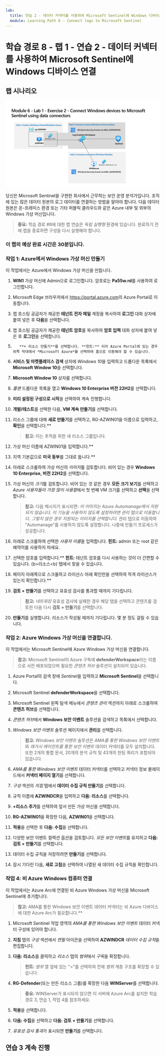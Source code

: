 ```yaml
---
lab:
  title: 연습 2 - 데이터 커넥터를 사용하여 Microsoft Sentinel에 Windows 디바이스 연결
  module: Learning Path 8 - Connect logs to Microsoft Sentinel
---
```


# 학습 경로 8 - 랩 1 - 연습 2 - 데이터 커넥터를 사용하여 Microsoft Sentinel에 Windows 디바이스 연결

## 랩 시나리오

![랩 개요입니다.](../Media/SC-200-Lab_Diagrams_Mod6_L1_Ex2.png)

당신은 Microsoft Sentinel을 구현한 회사에서 근무하는 보안 운영 분석가입니다. 조직에 있는 많은 데이터 원본의 로그 데이터를 연결하는 방법을 알아야 합니다. 다음 데이터 원본은 온-프레미스 환경 또는 기타 퍼블릭 클라우드와 같은 Azure 내부 및 외부의 Windows 가상 머신입니다.

>**중요:** 학습 경로 #8에 대한 랩 연습은 *독립 실행형* 환경에 있습니다. 완료하기 전에 랩을 종료하면 구성을 다시 실행해야 합니다.

### 이 랩의 예상 완료 시간은 30분입니다.

### 작업 1: Azure에서 Windows 가상 머신 만들기

이 작업에서는 Azure에서 Windows 가상 머신을 만듭니다.

1. **WIN1** 가상 머신에 Admin으로 로그인합니다. 암호로는 **Pa55w.rd**를 사용하여 로그인합니다.  

1. Microsoft Edge 브라우저에서 <https://portal.azure.com>의 Azure Portal로 이동합니다.

1. 랩 호스팅 공급자가 제공한 **테넌트 전자 메일** 계정을 복사하여 **로그인** 대화 상자에 붙여 넣은 후 **다음**을 선택합니다.

1. 랩 호스팅 공급자가 제공한 **테넌트 암호**를 복사하여 **암호 입력** 대화 상자에 붙여 넣은 후 **로그인**을 선택합니다.

1. 
          **+ 리소스 만들기**를 선택합니다. **힌트:** 이미 Azure Portal에 있는 경우 위쪽 막대에서 *Microsoft Azure*를 선택하여 홈으로 이동해야 할 수 있습니다.

1. **서비스 및 마켓플레이스 검색** 상자에 *Windows 10*을 입력하고 드롭다운 목록에서 **Microsoft Window 10**을 선택합니다.

1. **Microsoft Window 10** 상자를 선택합니다.

1. *플랜* 드롭다운 목록을 열고 **Windows 10 Enterprise 버전 22H2**를 선택합니다.

1. **미리 설정된 구성으로 시작**을 선택하여 계속 진행합니다.

1. **개발/테스트**를 선택한 다음, **VM 계속 만들기**를 선택합니다.

1. 리소스 그룹에 대해 **새로 만들기**를 선택하고, RG-AZWIN01을 이름으로 입력하고, **확인**을 선택합니다.**

    >**참고:** 이는 추적을 위한 새 리소스 그룹입니다. 

1. 가상 머신 이름에 AZWIN01을 입력합니다.**

1. 지역 기본값으로 **미국 동부**를 그대로 둡니다.**

1. 아래로 스크롤하여 가상 머신의 *이미지*를 검토합니다. 비어 있는 경우 **Windows 10 Enterprise, 버전 22H2**를 선택합니다.

1. 가상 머신의 *크기*를 검토합니다. 비어 있는 것 같은 경우 **모든 크기 보기**를 선택하고 *Azure 사용자들이 가장 많이 사용함*에서 첫 번째 VM 크기를 선택하고 **선택**을 선택합니다.

    >**참고:** 다음 메시지가 표시되면: *이 이미지는 Azure Automanage에서 지원되지 않습니다. 이 기능을 사용하지 않도록 설정하려면 관리 탭으로 이동합니다. 그렇지 않은 경우 지원되는 이미지를 선택합니다.* 관리 탭으로 이동하여 "Automanage"를 사용하지 않도록 설정합니다. 나중에 만들기 프로세스가 성공합니다.

1. 아래로 스크롤하여 선택한 *사용자 이름*을 입력합니다. **힌트:** admin 또는 root 같은 예약어를 사용하지 마세요.

1. 선택한 암호를 입력합니다.** **힌트:** 테넌트 암호를 다시 사용하는 것이 더 간편할 수 있습니다. {b>리소스<b} 탭에서 찾을 수 있습니다.

1. 페이지 아래쪽으로 스크롤하고 라이선스 아래 확인란을 선택하여 적격 라이선스가 있는지 확인합니다.**

1. **검토 + 만들기**를 선택하고 유효성 검사를 통과할 때까지 기다립니다.

    >**참고:** *네트워킹* 유효성 검사에 실패한 경우 해당 탭을 선택하고 콘텐츠를 검토한 다음 다시 **검토 + 만들기**를 선택합니다.

1. **만들기**를 실행합니다. 리소스가 작성될 때까지 기다립니다. 몇 분 정도 걸릴 수 있습니다.

<!--- ### Task 2: Install Azure Arc on an On-Premises Server

In this task, you install Azure Arc on an on-premises server to make onboarding easier.

>**Important:** The next steps are done in a different machine than the one you were previously working. Look for the Virtual Machine name references.

1. Log in to **WINServer** virtual machine as Administrator with the password: **Passw0rd!** if necessary.  

1. Open the Microsoft Edge browser and navigate to the Azure portal at <https://portal.azure.com>.

1. In the **Sign in** dialog box, copy, and paste in the **Tenant Email** account provided by your lab hosting provider and then select **Next**.

1. In the **Enter password** dialog box, copy, and paste in the **Tenant Password** provided by your lab hosting provider and then select **Sign in**.

1. In the Search bar of the Azure portal, type *Arc*, then select **Azure Arc**.

1. In the navigation pane under **Azure Arc resources** select **Machines**

1. Select **+ Add/Create**, then select **Add a machine**.

1. Select **Generate script** from the "Add a single server" section.

1. In the *Add a server with Azure Arc* page, select the Resource group you created earlier under *Project details*. **Hint:** *RG-Defender*

    >**Note:** If you haven't already created a resource group, open another tab and create the resource group and start over.

1. For *Region*, select **(US) East Us** from the drop-down list.

1. Review the *Server details* and *Connectivity method* options. Keep the default values and select **Next** to get to the Tags tab.

1. Review the default available tags. Select **Next** to get to the Download and run script tab.

1. Scroll down and select the **Download** button. **Hint:** if your browser blocks the download, take action in the browser to allow it. In Microsoft Edge Browser, select the ellipsis button (...) if needed and then select **Keep**.

1. Right-click the Windows Start button and select **Windows PowerShell (Admin)**.

1. Enter *Administrator* for "Username" and *Passw0rd!* for "Password" if you get a UAC prompt.

1. Enter: cd C:\Users\Administrator\Downloads

    >**Important:** If you do not have this directory, most likely means that you are in the wrong machine. Go back to the beginning of Task 4 and change to WINServer and start over.

1. Type *Set-ExecutionPolicy -ExecutionPolicy Unrestricted* and press enter.

1. Enter **A** for Yes to All and press enter.

1. Type *.\OnboardingScript.ps1* and press enter.  

    >**Important:** If you get the error *"The term .\OnboardingScript.ps1 is not recognized..."*, make sure you are doing the steps for Task 4 in the WINServer virtual machine. Other issue might be that the name of the file changed due to multiple downloads, search for *".\OnboardingScript (1).ps1"* or other file numbers in the running directory.

1. Enter **R** to Run once and press enter (this may take a couple minutes).

1. The setup process opens a new Microsoft Edge browser tab to authenticate the Azure Arc agent. Select your admin account, wait for the message "Authentication complete" and then go back to the Windows PowerShell window.

1. When the installation finishes, go back to the Azure portal page where you downloaded the script and select **Close**. Close the **Add servers with Azure Arc** to go back to the Azure Arc **Machines** page.

1. Select **Refresh** until WINServer server name appears and the Status is *Connected*.

    >**Note:** This could take a couple of minutes. --->

### 작업 2: Azure Windows 가상 머신을 연결합니다.

이 작업에서는 Microsoft Sentinel에 Azure Windows 가상 머신을 연결합니다.

>**참고:** Microsoft Sentinel이 Azure 구독에 **defenderWorkspace**라는 이름으로 사전 배포되었으며 필요한 *콘텐츠 허브* 솔루션이 설치되어 있습니다.

1. Azure Portal의 검색 창에 *Sentinel*을 입력하고 **Microsoft Sentinel**을 선택합니다.

1. Microsoft Sentinel **defenderWorkspace**을 선택합니다.

1. Microsoft Sentinel 왼쪽 탐색 메뉴에서 *콘텐츠 관리* 섹션까지 아래로 스크롤하여 **콘텐츠 허브**를 선택합니다.

1. *콘텐츠 허브*에서 **Windows 보안 이벤트** 솔루션을 검색하고 목록에서 선택합니다.

1. *Windows 보안 이벤트* 솔루션 페이지에서 **관리**를 선택합니다.

    >**참고:** *Windows 보안 이벤트* 솔루션은 *AMA를 통한 Windows 보안 이벤트*와 *레거시 에이전트를 통한 보안 이벤트* 데이터 커넥터를 모두 설치합니다. 또한 2개의 통합 문서, 20개의 분석 규칙 및 43개의 헌팅 쿼리가 포함되어 있습니다.

1. *AMA를 통한 Windows 보안 이벤트* 데이터 커넥터를 선택하고 커넥터 정보 블레이드에서 **커넥터 페이지 열기**를 선택합니다.

1. *구성* 섹션의 *지침* 탭에서 **데이터 수집 규칙 만들기**를 선택합니다.

1. 규칙 이름에 **AZWINDCR**을 입력하고 **다음: 리소스**를 선택합니다.

1. **+리소스 추가**를 선택하여 앞서 만든 가상 머신을 선택합니다.

1. **RG-AZWIN01**을 확장한 다음, **AZWIN01**을 선택합니다.

1. **적용**을 선택한 후 **다음: 수집**을 선택합니다.

1. 다양한 보안 이벤트 컬렉션 옵션을 검토합니다. *모든 보안 이벤트*를 유지하고 **다음: 검토 + 만들기**를 선택합니다.

1. 데이터 수집 규칙을 저장하려면 **만들기**를 선택합니다.

1. 잠시 기다린 다음, **새로 고침**을 선택하여 나열된 새 데이터 수집 규칙을 확인합니다.

### 작업 4: 비 Azure Windows 컴퓨터 연결

이 작업에서는 Azure Arc에 연결된 비 Azure Windows 가상 머신을 Microsoft Sentinel에 추가합니다.  

   >**참고:** AMA를 통한 Windows 보안 이벤트 데이터 커넥터는 비 Azure 디바이스에 대한 Azure Arc가 필요합니다.**

1. Microsoft Sentinel 작업 영역의 *AMA를 통한 Windows 보안 이벤트* 데이터 커넥터 구성에 있어야 합니다.

1. **지침** 탭의 *구성* 섹션에서 *연필* 아이콘을 선택하여 **AZWINDCR** *데이터 수집 규칙*을 편집합니다.

1. **다음: 리소스**를 클릭하고 *리소스* 탭의 *범위*에서 *구독*을 확장합니다.

    >**힌트:** *범위* 열 앞에 있는 ">"를 선택하여 전체 *범위* 계층 구조를 확장할 수 있습니다.

1. **RG-Defender**(또는 만든 리소스 그룹)를 확장한 다음 **WINServer**를 선택합니다.

    >**중요:** WINServer가 표시되지 않으면 이 서버에 Azure Arc를 설치한 학습 경로 3, 연습 1, 작업 4를 참조하세요.

1. **적용**을 선택합니다.

1. **다음: 수집**을 선택하고 **다음: 검토 + 만들기**를 선택합니다.

1. *유효성 검사 통과*가 표시되면 **만들기**를 선택합니다.

## 연습 3 계속 진행
